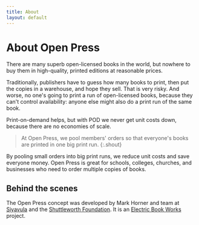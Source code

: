 ```yaml
---
title: About
layout: default
---
```


# About Open Press

There are many superb open-licensed books in the world, but nowhere to buy them in high-quality, printed editions at reasonable prices.

Traditionally, publishers have to guess how many books to print, then put the copies in a warehouse, and hope they sell. That is very risky. And worse, no one's going to print a run of open-licensed books, because they can't control availability: anyone else might also do a print run of the same book.

Print-on-demand helps, but with POD we never get unit costs down, because there are no economies of scale.

> At Open Press, we pool members' orders so that everyone's books are printed in one big print run.
{:.shout}

By pooling small orders into big print runs, we reduce unit costs and save everyone money. Open Press is great for schools, colleges, churches, and businesses who need to order multiple copies of books.

## Behind the scenes

The Open Press concept was developed by Mark Horner and team at [Siyavula](http://siyavula.com) and the [Shuttleworth Foundation](http://shuttleworthfoundation.org). It is an [Electric Book Works](http://electricbookworks.com) project.
